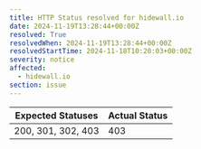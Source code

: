 ```yaml
---
title: HTTP Status resolved for hidewall.io
date: 2024-11-19T13:28:44+00:00Z
resolved: True
resolvedWhen: 2024-11-19T13:28:44+00:00Z
resolvedStartTime: 2024-11-18T10:20:03+00:00Z
severity: notice
affected:
  - hidewall.io
section: issue
---
```


| Expected Statuses | Actual Status  |
|-------------------|----------------|
| 200, 301, 302, 403 | 403 |
